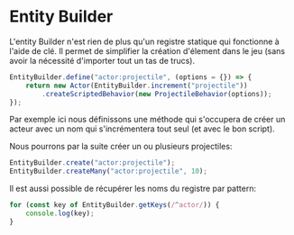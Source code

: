 # Entity Builder

L'entity Builder n'est rien de plus qu'un registre statique qui fonctionne à l'aide de clé. Il permet de simplifier la création d'élement dans le jeu (sans avoir la nécessité d'importer tout un tas de trucs).

```js
EntityBuilder.define("actor:projectile", (options = {}) => {
    return new Actor(EntityBuilder.increment("projectile"))
        .createScriptedBehavior(new ProjectileBehavior(options));
});
```

Par exemple ici nous définissons une méthode qui s'occupera de créer un acteur avec un nom qui s'incrémentera tout seul (et avec le bon script).

Nous pourrons par la suite créer un ou plusieurs projectiles:

```js
EntityBuilder.create("actor:projectile");
EntityBuilder.createMany("actor:projectile", 10);
```

Il est aussi possible de récupérer les noms du registre par pattern:
```js
for (const key of EntityBuilder.getKeys(/^actor/)) {
    console.log(key);
}
```

